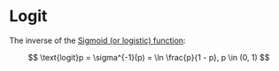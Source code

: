# Logit

The inverse of the [Sigmoid (or logistic) function](202210141123.md):

$$
\text{logit}p = \sigma^{-1}(p) = \ln \frac{p}{1 - p}, p \in (0, 1)
$$

